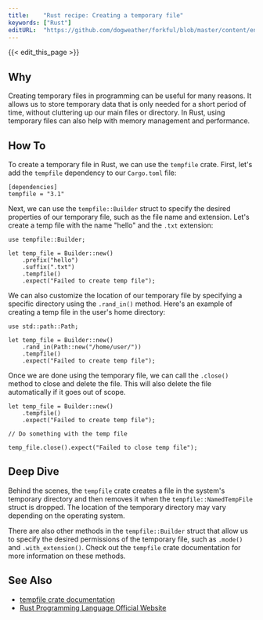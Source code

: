 ```yaml
---
title:    "Rust recipe: Creating a temporary file"
keywords: ["Rust"]
editURL:  "https://github.com/dogweather/forkful/blob/master/content/en/rust/creating-a-temporary-file.md"
---
```


{{< edit_this_page >}}

## Why
Creating temporary files in programming can be useful for many reasons. It allows us to store temporary data that is only needed for a short period of time, without cluttering up our main files or directory. In Rust, using temporary files can also help with memory management and performance.

## How To
To create a temporary file in Rust, we can use the `tempfile` crate. First, let's add the `tempfile` dependency to our `Cargo.toml` file:

```
[dependencies]
tempfile = "3.1"
```

Next, we can use the `tempfile::Builder` struct to specify the desired properties of our temporary file, such as the file name and extension. Let's create a temp file with the name "hello" and the `.txt` extension:

```
use tempfile::Builder;

let temp_file = Builder::new()
    .prefix("hello")
    .suffix(".txt")
    .tempfile()
    .expect("Failed to create temp file");
```

We can also customize the location of our temporary file by specifying a specific directory using the `.rand_in()` method. Here's an example of creating a temp file in the user's home directory:

```
use std::path::Path;

let temp_file = Builder::new()
    .rand_in(Path::new("/home/user/"))
    .tempfile()
    .expect("Failed to create temp file");
```

Once we are done using the temporary file, we can call the `.close()` method to close and delete the file. This will also delete the file automatically if it goes out of scope.

```
let temp_file = Builder::new()
    .tempfile()
    .expect("Failed to create temp file");

// Do something with the temp file

temp_file.close().expect("Failed to close temp file");
```

## Deep Dive
Behind the scenes, the `tempfile` crate creates a file in the system's temporary directory and then removes it when the `tempfile::NamedTempFile` struct is dropped. The location of the temporary directory may vary depending on the operating system.

There are also other methods in the `tempfile::Builder` struct that allow us to specify the desired permissions of the temporary file, such as `.mode()` and `.with_extension()`. Check out the `tempfile` crate documentation for more information on these methods.

## See Also
- [tempfile crate documentation](https://docs.rs/tempfile/3.1.0/tempfile/)
- [Rust Programming Language Official Website](https://www.rust-lang.org/)